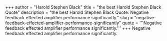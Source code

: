 +++
author = "Harold Stephen Black"
title = "the best Harold Stephen Black Quote"
description = "the best Harold Stephen Black Quote: Negative feedback effected amplifier performance significantly."
slug = "negative-feedback-effected-amplifier-performance-significantly"
quote = '''Negative feedback effected amplifier performance significantly.'''
+++
Negative feedback effected amplifier performance significantly.

